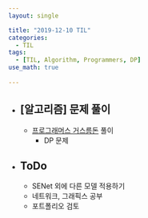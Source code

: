 ```yaml
---
layout: single

title: "2019-12-10 TIL"
categories:
  - TIL
tags:
  - [TIL, Algorithm, Programmers, DP]
use_math: true
 
---
```




- ## [알고리즘] 문제 풀이

  - [프로그래머스 거스름돈](https://github.com/JangHyeonJun/AlgorithmStudy/blob/master/Algorithms/programmers_12915.cpp) 풀이
    - DP 문제
  
  
  
- ## ToDo

  - SENet 외에 다른 모델 적용하기
  - 네트워크, 그래픽스 공부
  - 포트폴리오 검토
